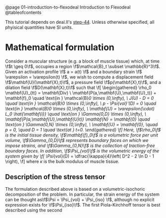 @page 01-introduction-to-flexodeal Introduction to Flexodeal
@tableofcontents

This tutorial depends on deal.II's [step-44](https://www.dealii.org/current/doxygen/deal.II/step_44.html). Unless otherwise specified, all phyisical quantities have SI units.

# Mathematical formulation

Consider a muscular structure (e.g. a block of muscle tissue) which, at time \f$t \geq 0\f$, occupies a region \f$\mathcal{B}_t \subset \mathbb{R}^3\f$. Given an activation profile \f$ a = a(t) \f$ and a boundary strain \f$ \varepsilon = \varepsilon(t) \f$, we wish to compute a displacement field \f$\mathbf{U}(\mathbf{X},t)\f$, a pressure field \f$p(\mathbf{X},t)\f$, and a dilation field \f$D(\mathbf{X},t)\f$ such that
\f[
\begin{gathered}
\rho_0 \mathbf{U}_{tt} = \mathbf{Div}  \ \mathbf{P(a,\mathbf{U},\mathbf{U}_t)} + \mathbf{f}_0 \quad \text{in } \mathcal{B}_0 \times (0,\infty), \\
J(U) - D = 0 \quad \text{in } \mathcal{B}_0 \times (0,\infty), \\
p - \Psi_{vol}'(D) = 0 \quad \text{in } \mathcal{B}_0 \times (0,\infty), \\
\mathbf{U} = \varepsilon(\cdot) L_0 \hat{\mathbf{i}} \quad \text{on } \Gamma_{0,D} \times (0,\infty), \\
\mathbf{P(a,\mathbf{U},\mathbf{U}_t)} \mathbf{N} = \mathbf{0} \quad \text{on } \Gamma_{0,N} \times (0,\infty), \\
\mathbf{U} = \mathbf{0}, \quad p = 0, \quad D = 1 \quad \text{at } t=0.
\end{gathered}
\f]
Here, \f$\rho_0\f$ is the initial tissue density, \f$\mathbf{f}_0\f$ is a volumetric force per unit volume, \f$\Gamma_{0,D}\f$ represents boundary faces on which we impose strains, and \f$\Gamma_{0,N}\f$ is the collection of traction-free boundary faces. In addition, \f$\Psi_{vol}\f$ is the volumetric energy of the system given by
\f[
    \Psi_{vol}(D) = \dfrac{\kappa}{4}\left( D^2 - 2 \ln D - 1 \right),
\f]
where $\kappa$ is the bulk modulus of muscle tissue.

## Description of the stress tensor

The formulation described above is based on a volumetric-isochoric decomposition of the problem. In particular, the strain energy of the system can be thought as\f$\Psi = \Psi_{vol} + \Psi_{iso} \f$, although no explicit expression exists for \f$\Psi_{iso}\f$. The first Piola-Kirchhoff tensor is best described using the second 